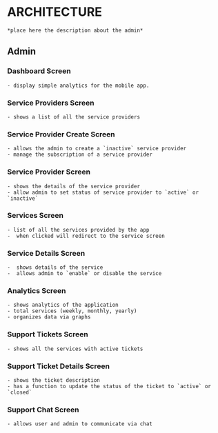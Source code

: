# ARCHITECTURE

    *place here the description about the admin*

## Admin

### Dashboard Screen

    - display simple analytics for the mobile app.

### Service Providers Screen

    - shows a list of all the service providers

### Service Provider Create Screen

    - allows the admin to create a `inactive` service provider
    - manage the subscription of a service provider

### Service Provider Screen

    - shows the details of the service provider
    - allow admin to set status of service provider to `active` or `inactive`

### Services Screen

    - list of all the services provided by the app
    -  when clicked will redirect to the service screen

### Service Details Screen

    -  shows details of the service
    -  allows admin to `enable` or disable the service

### Analytics Screen

    - shows analytics of the application
    - total services (weekly, monthly, yearly)
    - organizes data via graphs

### Support Tickets Screen

    - shows all the services with active tickets

### Support Ticket Details Screen

    - shows the ticket description
    - has a function to update the status of the ticket to `active` or `closed`

### Support Chat Screen

    - allows user and admin to communicate via chat
